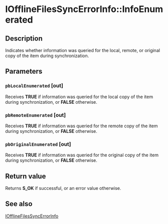 # IOfflineFilesSyncErrorInfo::InfoEnumerated

## Description

Indicates whether information was queried for the local, remote, or original copy of the item during synchronization.

## Parameters

### `pbLocalEnumerated` [out]

Receives **TRUE** if information was queried for the local copy of the item during synchronization, or **FALSE** otherwise.

### `pbRemoteEnumerated` [out]

Receives **TRUE** if information was queried for the remote copy of the item during synchronization, or **FALSE** otherwise.

### `pbOriginalEnumerated` [out]

Receives **TRUE** if information was queried for the original copy of the item during synchronization, or **FALSE** otherwise.

## Return value

Returns **S_OK** if successful, or an error value otherwise.

## See also

[IOfflineFilesSyncErrorInfo](https://learn.microsoft.com/previous-versions/windows/desktop/api/cscobj/nn-cscobj-iofflinefilessyncerrorinfo)